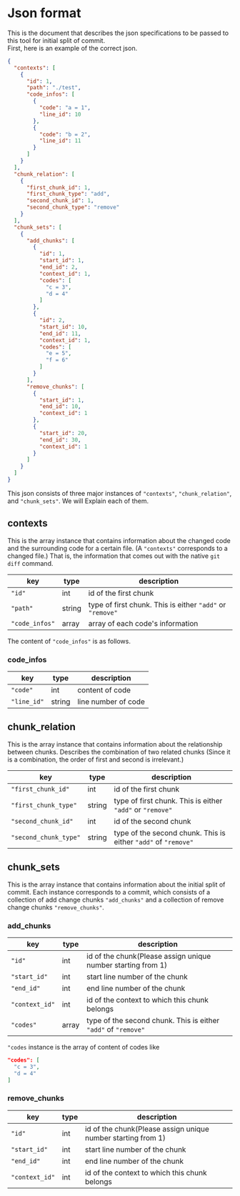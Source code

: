 # Json format
This is the document that describes the json specifications to be passed to this tool for initial split of commit.  
First, here is an example of the correct json.

```json
{
  "contexts": [
    {
      "id": 1,
      "path": "./test",
      "code_infos": [
        {
          "code": "a = 1",
          "line_id": 10
        },
        {
          "code": "b = 2",
          "line_id": 11
        }
      ]
    }
  ],
  "chunk_relation": [
    {
      "first_chunk_id": 1,
      "first_chunk_type": "add",
      "second_chunk_id": 1,
      "second_chunk_type": "remove"
    }
  ],
  "chunk_sets": [
    {
      "add_chunks": [
        {
          "id": 1,
          "start_id": 1,
          "end_id": 2,
          "context_id": 1,
          "codes": [
            "c = 3",
            "d = 4"
          ]
        },
        {
          "id": 2,
          "start_id": 10,
          "end_id": 11,
          "context_id": 1,
          "codes": [
            "e = 5",
            "f = 6"
          ]
        }
      ],
      "remove_chunks": [
        {
          "start_id": 1,
          "end_id": 10,
          "context_id": 1
        },
        {
          "start_id": 20,
          "end_id": 30,
          "context_id": 1
        }
      ]
    }
  ]
}
```

This json consists of three major instances of `"contexts"`, `"chunk_relation"`, and `"chunk_sets"`.
We will Explain each of them.

## contexts
This is the array instance that contains information about the changed code and the surrounding code for a certain file.
(A `"contexts"` corresponds to a changed file.)
That is, the information that comes out with the native `git diff` command.

| key | type | description |
| --- | --- | --- |
| `"id"` | int | id of the first chunk |
| `"path"` | string | type of first chunk. This is either `"add"` or `"remove"` |
| `"code_infos"` | array | array of each code's information |

The content of `"code_infos"` is as follows.
### code_infos
| key | type | description |
| --- | --- | --- |
| `"code"` | int | content of code |
| `"line_id"` | string | line number of code |

## chunk_relation
This is the array instance that contains information about the relationship between chunks.
Describes the combination of two related chunks (Since it is a combination, the order of first and second is irrelevant.)

| key | type | description |
| --- | --- | --- |
| `"first_chunk_id"` | int | id of the first chunk |
| `"first_chunk_type"` | string | type of first chunk. This is either `"add"` or `"remove"` |
| `"second_chunk_id"` | int | id of the second chunk |
| `"second_chunk_type"` | string | type of the second chunk. This is either `"add"` of `"remove"` |

## chunk_sets
This is the array instance that contains information about the initial split of commit.
Each instance corresponds to a commit, which consists of a collection of add change chunks `"add_chunks"` and a collection of remove change chunks `"remove_chunks"`.

### add_chunks
| key | type | description |
| --- | --- | --- |
| `"id"` | int | id of the chunk(Please assign unique number starting from 1) |
| `"start_id"` | int | start line number of the chunk |
| `"end_id"` | int | end line number of the chunk |
| `"context_id"` | int | id of the context to which this chunk belongs |
| `"codes"` | array | type of the second chunk. This is either `"add"` of `"remove"` |

`"codes` instance is the array of content of codes like
```json
"codes": [
  "c = 3",
  "d = 4"
]
```

### remove_chunks
| key | type | description |
| --- | --- | --- |
| `"id"` | int | id of the chunk(Please assign unique number starting from 1) |
| `"start_id"` | int | start line number of the chunk |
| `"end_id"` | int | end line number of the chunk |
| `"context_id"` | int | id of the context to which this chunk belongs |
